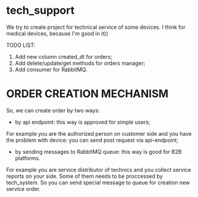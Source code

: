 # tech_support
We try to create project for technical service of some devices. I think for medical devices, because I'm good in it))

TODO LIST:
1. Add new column created_dt for orders;
2. Add delete/update/get methods for orders manager;
3. Add consumer for RabbitMQ.

# ORDER CREATION MECHANISM
So, we can create order by two ways:
- by api endpoint: this way is approved for simple users;

For example you are the authorized person on customer side and you have the problem with device: you can send post 
request via api-endpoint;

- by sending messages to RabbitMQ queue: this way is good for B2B platforms.

For example you are service distributor of technics and you collect service reports on your side. Some of them needs
to be proccessed by tech_system. So you can send special message to queue for creation new service order.
